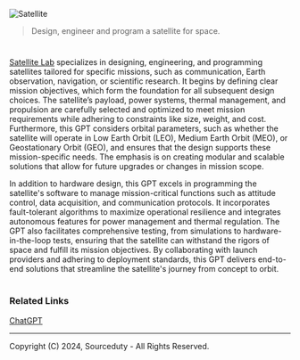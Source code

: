 ![Satellite](https://github.com/user-attachments/assets/76f8ede1-e4b4-4f41-bb9d-e91ca3d225fd)

> Design, engineer and program a satellite for space.
#

[Satellite Lab](https://chatgpt.com/g/g-674c797e497c81918ce76c9ff37b5198-satellite-lab) specializes in designing, engineering, and programming satellites tailored for specific missions, such as communication, Earth observation, navigation, or scientific research. It begins by defining clear mission objectives, which form the foundation for all subsequent design choices. The satellite’s payload, power systems, thermal management, and propulsion are carefully selected and optimized to meet mission requirements while adhering to constraints like size, weight, and cost. Furthermore, this GPT considers orbital parameters, such as whether the satellite will operate in Low Earth Orbit (LEO), Medium Earth Orbit (MEO), or Geostationary Orbit (GEO), and ensures that the design supports these mission-specific needs. The emphasis is on creating modular and scalable solutions that allow for future upgrades or changes in mission scope.

In addition to hardware design, this GPT excels in programming the satellite's software to manage mission-critical functions such as attitude control, data acquisition, and communication protocols. It incorporates fault-tolerant algorithms to maximize operational resilience and integrates autonomous features for power management and thermal regulation. The GPT also facilitates comprehensive testing, from simulations to hardware-in-the-loop tests, ensuring that the satellite can withstand the rigors of space and fulfill its mission objectives. By collaborating with launch providers and adhering to deployment standards, this GPT delivers end-to-end solutions that streamline the satellite's journey from concept to orbit.

#
### Related Links

[ChatGPT](https://github.com/sourceduty/ChatGPT)

***
Copyright (C) 2024, Sourceduty - All Rights Reserved.
